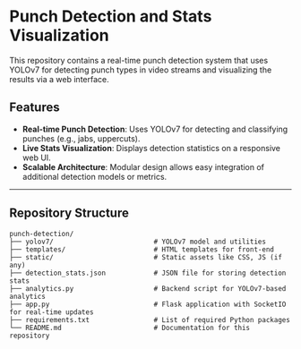 # Punch Detection and Stats Visualization

This repository contains a real-time punch detection system that uses YOLOv7 for detecting punch types in video streams and visualizing the results via a web interface.

## Features

- **Real-time Punch Detection**: Uses YOLOv7 for detecting and classifying punches (e.g., jabs, uppercuts).
- **Live Stats Visualization**: Displays detection statistics on a responsive web UI.
- **Scalable Architecture**: Modular design allows easy integration of additional detection models or metrics.

---

## Repository Structure

```plaintext
punch-detection/
├── yolov7/                         # YOLOv7 model and utilities
├── templates/                      # HTML templates for front-end
├── static/                         # Static assets like CSS, JS (if any)
├── detection_stats.json            # JSON file for storing detection stats
├── analytics.py                    # Backend script for YOLOv7-based analytics
├── app.py                          # Flask application with SocketIO for real-time updates
├── requirements.txt                # List of required Python packages
└── README.md                       # Documentation for this repository
